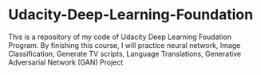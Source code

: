 # Udacity-Deep-Learning-Foundation
This is a repository of my code of Udacity Deep Learning Foudation Program. By finishing this course, I will practice neural network, Image Classification, Generate TV scripts, Language Translations, Generative Adversarial Network (GAN) Project
